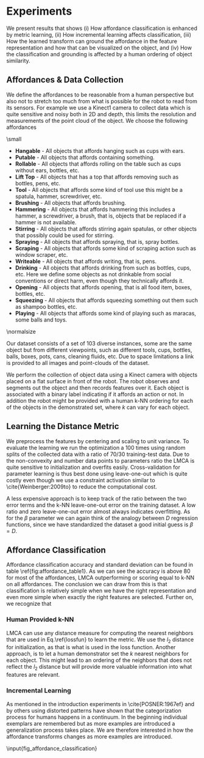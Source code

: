 # Experiments
We present results that shows (i) How affordance classification is enhanced by metric learning, (ii) How incremental learning affects classification, (iii) How the learned transform can ground the affordance in the feature representation and how that can be visualized on the object, and (iv) How the classification and grounding is affected by a human ordering of object similarity.

## Affordances \& Data Collection
We define the affordances to be reasonable from a human perspective but also not to stretch too much from what is possible for the robot to read from its sensors. For example we use a Kinect1 camera to collect data which is quite sensitive and noisy both in 2D and depth, this limits the resolution and measurements of the point cloud of the object. We choose the following affordances 

\small

* **Hangable** - All objects that affords hanging such as cups with ears. 
* **Putable** - All objects that affords containing something.
* **Rollable** - All objects that affords rolling on the table such as cups without ears, bottles, etc.
* **Lift Top** - All objects that has a top that affords removing such as bottles, pens, etc.
* **Tool** - All objects that affords some kind of tool use this might be a spatula, hammer, screwdriver, etc. 
* **Brushing** - All objects that affords brushing. 
* **Hammering** - All objects that affords hammering this includes a hammer, a screwdriver, a brush, that is, objects that be replaced if a hammer is not available. 
* **Stirring** - All objects that affords stirring again spatulas, or other objects that possibly could be used for stirring.
* **Spraying** - All objects that affords spraying, that is, spray bottles. 
* **Scraping** - All objects that affords some kind of scraping action such as window scraper, etc. 
* **Writeable** - All objects that affords writing, that is, pens. 
* **Drinking** - All objects that affords drinking from such as bottles, cups, etc. Here we define some objects as not drinkable from  social conventions or direct harm, even though they technically affords it.
* **Opening** - All objects that affords opening, that is all food item, boxes, bottles, etc. 
* **Squeezing** - All objects that affords squeezing something out them such as shampoo bottles, etc. 
* **Playing** - All objects that affords some kind of playing such as maracas, some balls and toys.

\normalsize

Our dataset consists of a set of 103 diverse instances, some are the same object but from different viewpoints, such as different tools, cups, bottles, balls, boxes, pots, cans, cleaning fluids, etc. Due to space limitations a link is provided to all images and point-clouds of the dataset.

We perform the collection of object data using a Kinect camera with objects placed on a flat surface in front of the robot. The robot observes and segments out the object and then records features over it. Each object is associated with a binary label indicating if it affords an action or not. In addition the robot might be provided with a human k-NN ordering for each of the objects in the demonstrated set, where $k$ can vary for each object.

## Learning the Distance Metric
We preprocess the features by centering and scaling to unit variance. To evaluate the learning we run the optimization a 100 times using random splits of the collected data with a ratio of $70/30$ training-test data. Due to the non-convexity and number data points to parameters ratio the LMCA is quite sensitive to initialization and overfits easily. Cross-validation for parameter learning is thus best done using leave-one-out which is quite costly even though we use a constraint activation similar to \cite{Weinberger:2009to} to reduce the computational cost.

A less expensive approach is to keep track of the ratio between the two error terms and the k-NN leave-one-out error on the training dataset. A low ratio and zero leave-one-out error almost always indicates overfitting. As for the $\beta$ parameter we can again think of the analogy between $D$ regression functions, since we have standardized the dataset a good initial guess is $\beta=D$.

## Affordance Classification
Affordance classification accuracy and standard deviation can be found in table \ref{fig:affordance_table1}. As we can see the accuracy is above $80%$ for most of the affordances, LMCA outperforming or scoring equal to k-NN on all affordances. The conclusion we can draw from this is that classification is relatively simple when we have the right representation and even more simple when exactly the right features are selected. Further on, we recognize that  

### Human Provided k-NN 
LMCA can use any distance measure for computing the nearest neighbors that are used in Eq.\ref{lossfun} to learn the metric. We use the $l_2$ distance for initialization, as that is what is used in the loss function. Another approach, is to let a human demonstrator set the $k$ nearest neighbors for each object. This might lead to an ordering of the neighbors that does not reflect the $l_2$ distance but will provide more valuable information into what features are relevant. 

### Incremental Learning
As mentioned in the introduction experiments in \cite{POSNER:1967ef} and by others using distorted patterns have shown that the categorization process for humans happens in a continuum. In the beginning individual exemplars are remembered but as more examples are introduced a generalization process takes place. We are therefore interested in how the affordance transforms changes as more examples are introduced.





\input{fig_affordance_classification}






